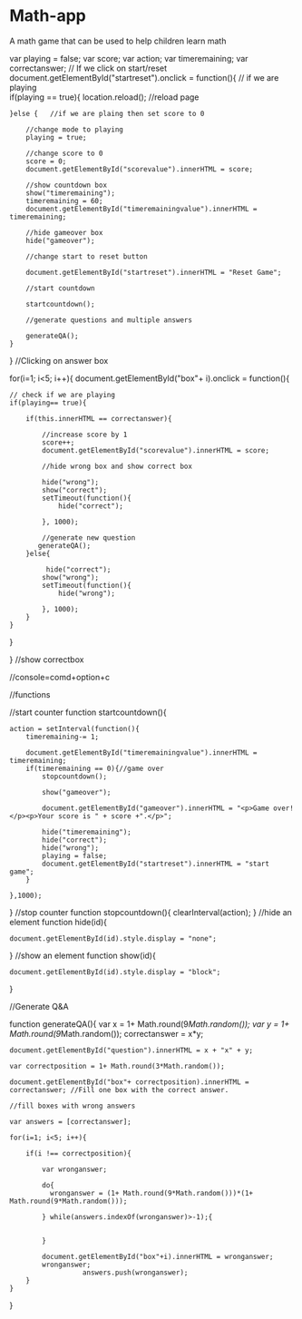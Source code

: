 # Math-app
A math game that can be used to help children learn math

var playing = false;
var score; 
var action;
var timeremaining;
var correctanswer;
// If we click on start/reset
document.getElementById("startreset").onclick = function(){
  // if we are playing  
    if(playing == true){
        location.reload(); //reload page
        
    }else {   //if we are plaing then set score to 0
        
        //change mode to playing
        playing = true;
        
        //change score to 0
        score = 0;
        document.getElementById("scorevalue").innerHTML = score;
        
        //show countdown box
        show("timeremaining");
        timeremaining = 60;
        document.getElementById("timeremainingvalue").innerHTML = timeremaining;
        
        //hide gameover box
        hide("gameover");
        
        //change start to reset button
        
        document.getElementById("startreset").innerHTML = "Reset Game";
        
        //start countdown
        
        startcountdown();
        
        //generate questions and multiple answers
        
        generateQA();
    }
    
}
//Clicking on answer box

for(i=1; i<5; i++){
    document.getElementById("box"+ i).onclick = function(){
   
    // check if we are playing
    if(playing== true){
        
        if(this.innerHTML == correctanswer){
            
            //increase score by 1
            score++;
            document.getElementById("scorevalue").innerHTML = score;
            
            //hide wrong box and show correct box
            
            hide("wrong");
            show("correct");
            setTimeout(function(){
                hide("correct");
                
            }, 1000);
            
            //generate new question
           generateQA();
        }else{
            
             hide("correct");
            show("wrong");
            setTimeout(function(){
                hide("wrong");
                
            }, 1000);
        }
    }
    
}

}
//show correctbox

//console=comd+option+c

//functions

//start counter
function startcountdown(){
    
    action = setInterval(function(){
        timeremaining-= 1;
       
        document.getElementById("timeremainingvalue").innerHTML = timeremaining;
        if(timeremaining == 0){//game over
            stopcountdown();
            
            show("gameover"); 
            
            document.getElementById("gameover").innerHTML = "<p>Game over!</p><p>Your score is " + score +".</p>";
            
            hide("timeremaining");
            hide("correct");
            hide("wrong");
            playing = false;
            document.getElementById("startreset").innerHTML = "start game";
        }
            
    },1000);
}
//stop counter
function stopcountdown(){
    clearInterval(action);
}
//hide an element
function hide(id){
    
    document.getElementById(id).style.display = "none";
}
//show an element
function show(id){
    
    document.getElementById(id).style.display = "block";
}

//Generate Q&A

function generateQA(){
    var x = 1+ Math.round(9*Math.random());
    var y = 1+ Math.round(9*Math.random());
    correctanswer = x*y;
    
    document.getElementById("question").innerHTML = x + "x" + y;
    
    var correctposition = 1+ Math.round(3*Math.random());
    
    document.getElementById("box"+ correctposition).innerHTML = correctanswer; //Fill one box with the correct answer.
    
    //fill boxes with wrong answers
    
    var answers = [correctanswer];
    
    for(i=1; i<5; i++){
        
        if(i !== correctposition){
            
            var wronganswer;
            
            do{
              wronganswer = (1+ Math.round(9*Math.random()))*(1+ Math.round(9*Math.random()));
                
            } while(answers.indexOf(wronganswer)>-1);{
                
                
            }
                      
            document.getElementById("box"+i).innerHTML = wronganswer;
            wronganswer;
                      answers.push(wronganswer);
        }
    }
    
}

